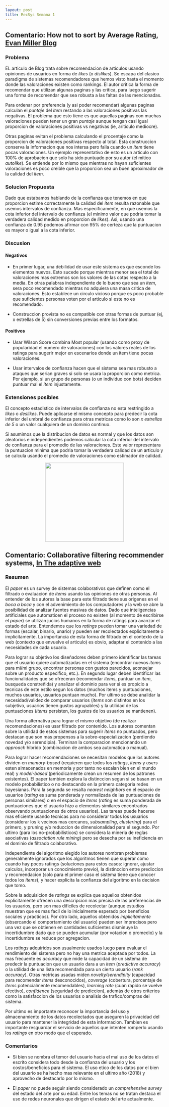 ```yaml
---
layout: post
title: RecSys Semana 1
---
```


## Comentario: How not to sort by Average Rating, [Evan Miller Blog](http://www.evanmiller.org/how-not-to-sort-by-average-rating.html)


### Problema

EL articulo de Blog trata sobre recomendacion de articulos usando opiniones de usuarios en forma de *likes* (o *dislikes*). 
Se escapa del clasico paradigma de sistemas recomendadores que hemos visto hasta el momento donde las valoraciones existen como rankings.
El autor critica la forma de recomendar que utilizan algunas paginas y las critica, para luego sugerir una forma de recomendar que sea robusta a las faltas de las mencionadas.

Para ordenar por preferencia (y asi poder recomendar) algunas paginas calculan el *puntaje* del *item* restando a las valoraciones positivas las negativas. 
El problema que esto tiene es que aquellas paginas con muchas valoraciones pueden tener un gran *puntaje* aunque tengan casi igual proporcion de valoraciones positivas vs negativas (ie, ariticulo mediocre).

Otras paginas evitan el problema calculando el procentaje como la proporcion de valoraciones positivas respecto al total. 
Esta construccion conserva la informacion que nos intersa pero falla cuando un *item* tiene pocas valoraciones.
Un ejemplo representativo de esto es un articulo con 100% de aprobacion que solo ha sido puntuado por su autor (el mitico *autolike*).
Se entiende por lo mismo que mientras no hayan suficientes valoraciones es poco creible que la proporcion sea un buen aproximador de la calidad del *item*.

### Solucion Propuesta

Dado que estabamos hablando de la confianza que tenemos en que proporcion estime correctamente la calidad del *item* resulta razonable que usemos intervalos de confianza. 
Mas especificamente, en que usemos la cota inferior del intervalo de confianza (el minimo valor que podria tomar la verdadera calidad medido en proporcion de *likes*). 
Asi, usando una confianza de 0.95 podemos afirmar con 95% de certeza que la puntuacion es mayor o igual a la cota inferior.

### Discusion

#### Negativos

* En primer lugar, una debilidad de usar este sistema es que esconde los elementos nuevos.
Esto sucede porque mientras menor sea el total de valoraciones mas extremos son los valores de las cotas respecto a la media.
En otras palabras independiente de lo bueno que sea un *item*, sera poco recomendado mientras no adquiera una masa critica de valoraciones.
Esto establece un circulo vicioso porque es poco probable que suficientes personas voten por el articulo si este no es recomendado.

* Construccion provista no es compatible con otras formas de puntuar (ej, x estrellas de 5) sin conversiones previas entre los formatos.

#### Positivos

* Usar Wilson Score combina Most popular (usando como proxy de popularidad el numero de valoraciones) con los valores reales de los ratings para sugerir mejor en escenarios donde un item tiene pocas valoraciones.

* Usar intervalos de confianza hacen que el sistema sea mas robusto a ataques que serian graves si solo se usara la proporcion como metrica. 
Por ejemplo, si un grupo de personas (o un individuo con bots) deciden puntuar mal el *item* injustamente.

### Extensiones posibles

El concepto estadistico de intervalos de confianza no esta restringido a *likes* o *deslikes*. Puede aplicarse el mismo concepto para predecir la cota inferior del umbral de confianza para otras metricas como lo son *x estrellas de 5* o un valor cualquiera de un dominio continuo.

Si asumimos que la distribucion de datos es normal y que los datos son aleatorios e independientes podemos calcular la cota inferior del intervalo de confianza para el promedio de las valoraciones. 
Este valor representara la puntuacion minima que podria tomar la verdadera calidad de un articulo y se calcula usando el promedio de valoraciones como estimador de calidad.


<img src="http://www.ub.edu/stat/GrupsInnovacio/Statmedia/demo/Temas/Capitulo8/Images/normal5.gif" style="width: 250px; display:block; margin:auto"/>

## Comentario: Collaborative filtering recommender systems, [In The adaptive web ](https://pdfs.semanticscholar.org/d17d/3fa8083c4de1f5545446a1f59da54a1dba21.pdf)


### Resumen

El *paper*  es un survey de sistemas colaborativos que definen como el filtrado o evaluacion de *items* usando las opiniones de otras personas. 
Al entender de los autores la base para este filtrado tiene sus origenes en el *boca a boca* y con el advenimiento de los computadores y la web se abre la posibilidad de analizar fuentes masivas de datos. 
Dado que inteligencias artificiales que automaticen el proceso no existen (al momento de escribirse el *paper*) se utilizan jucios humanos en la forma de ratings para avanzar el estado del arte. 
Entendemos que los *ratings* pueden tomar una variedad de formas (escalar, binario, unario) y pueden ser recolectados explicitamente o implicitamente.
La importancia de esta forma de filtrado en el contexto de la web (contexto que envuelve el articulo) es obvio, adaptar el contenido a las necesidades de cada usuario.

Para lograr su objetivo los diseñadores deben primero identificar las tareas que el usuario quiere automatizadas en el sistema (encontrar nuevos *item*s para mi/mi grupo, encontrar personas con gustos parecidos, aconsejar sobre un producto especifico, etc.).
En segundo lugar deben identificar las funcionalidades que se ofreceran (recomendar *item*s, puntuar un *item*, busqueda constreñida) y analizar el dominio para ver si es propicio a tecnicas de este estilo segun los datos (muchos items y puntuaciones, muchos usuarios, usuarios puntuan mucho).
Por ultimo se debe analidar la necesidad/validez de comparar usuarios (*items* son distintos en los subjetivo, usuarios tienen gustos agrupables) y la utilidad de las puntuaciones (*items* persisten, los gustos de los usuarios se mantienen).

Una forma alternativa para lograr el mismo objetivo (de realizar recomendaciones) es usar filtrado por contenido.
Los autores comentan sobre la utilidad de estos sistemas para sugerir *items* no puntuados, pero destacan que son mas propensos a la sobre-especializacion (perdiendo novedad y/o serendipia). 
Terminan la comparacion mencionando un *approach* hibrido (combinacion de ambos sea automatica o manual).

Para lograr hacer recomendaciones se necesitan modelos que los autores dividen en *memory-based* (requieren que todos los *ratings*, *items* y *users* esten almacenados en memoria y por tanto no escalan bien en el mundo real) y *model-based* (periodicamente crean un resumen de los patrones existentes). 
El paper tambien explora la distinccion segun si se basan en un modelo probabilistico o no destacando en la primera categoria redes bayesianas.
Para la segunda se resalta *nearest neighbors* en el espacio de usuarios (*rating* es suma ponderada y normalizada de las puntuaciones de personas similares) o en el espacio de *items* (*rating* es suma ponderada de puntuaciones que el usuario hizo a elementos similares encontrados observando puntuaciones de otros usuarios).
Las tareas puede hacerse mas eficiente usando tecnicas para no considerar todos los usuarios (considerar los k vecinos mas cercanos, *subsampling*, *clustering*) para el primero, y pruning y/o reduccion de dimensionalidad para el segundo.
Por ultimo (para los no-probabilisticos) se considera la mineria de reglas asociativas (*association rule mining*) pero se desecha por su ineficiencia en el dominio de filtrado colaborativo.

Independiente del algoritmo elegido los autores nombran problemas generalmente ignorados que los algoritmos tienen que superar como cuando hay pocos ratings (soluciones para estos casos: ignorar, ajustar calculos, incorporar un conocimiento previo), la distinccion entre prediccion y recomendacion (solo para el primer caso el sistema tiene que conocer todos los *items*), y hacer explicita la confianza del algoritmo en la decision que tomo.

Sobre la adquisicion de *ratings* se explica que aquellos obtenidos explicitamente ofrecen una descripcion mas precisa de las preferencias de los usuarios, pero son mas dificiles de recolectar (aunque estudios muestran que es mas facil de lo inicialmente esperado por beneficios sociales y practicos). 
Por otro lado, aquellos obtenidos *implicitamente* (obsercando el comportamiento del usuario) pueden ser imprecisos pero una vez que se obtienen en cantidades suficientes disminuye la incertidumbre dado que se pueden acumular (por votacion o promedio) y la incertidumbre se reduce por agregacion.

Los *ratings* adquiridos son usualmente usados luego para evaluar el rendimiento del sistema pero no hay una metrica aceptada por todos.
La mas frecuente es *accuracy* que mide la capacidad de un sistema de predecir la puntuacion que un usuario dara a un *item* (*predictive accuracy*) o la utilidad de una lista recomendada para un cierto usuario (*rank accuracy*).
Otras metricas usadas miden *novelty/serendipity* (capacidad para recomendar *items* desconocidos), *coverage* (cobertura, porcentaje de *items* potencialmente recomendables), *learning rate* (cuan rapido se vuelve efectivo), *confidence* (seguridad de prediccion), además de otros criterios como la satisfaccion de los usuarios o analisis de trafico/compras del sistema.

<!--Son importantes estas metricas alternativas porque *accuracy* no considera todas las necesidades reales del usuario como lo son la facilidad de uso, ... social navigation ... explanation -->

Por ultimo es importante reconocer la importancia del uso y almacenamiento de los datos recolectados que aseguren la privacidad del usuario para mantener la integridad de esta informacion.
Tambien es importante resguardar el servicio de aquellos que intenten romperlo usando los *ratings* en otro modo que el esperado.

### Comentarios

* Si bien se nombra el temor del usuario hacia el mal uso de los datos el escrito considera todo desde la confianza del usuario y los costos/beneficios para el sistema.
El uso etico de los datos por el bien del usuario se ha hecho mas relevante en el ultimo año (2018) y aprovecho de destacarlo por lo mismo.

* El *paper* no puede seguir siendo considerado un *comprehensive survey* del estado del arte por su edad. 
Entre los temas no se tratan destaca el uso de redes neuronales que dirigen el estado del arte actualmente. 
